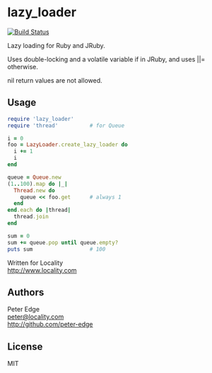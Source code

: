 lazy_loader
========

[![Build Status](https://travis-ci.org/peter-edge/lazy_loader_ruby.png?branch=master)](https://travis-ci.org/peter-edge/lazy_loader_ruby)

Lazy loading for Ruby and JRuby.

Uses double-locking and a volatile variable if in JRuby, and uses ||= otherwise.

nil return values are not allowed.

## Usage

```ruby
require 'lazy_loader'
require 'thread'          # for Queue

i = 0
foo = LazyLoader.create_lazy_loader do
  i += 1
  i
end

queue = Queue.new
(1..100).map do |_|
  Thread.new do
    queue << foo.get      # always 1
  end
end.each do |thread|
  thread.join
end

sum = 0
sum += queue.pop until queue.empty?
puts sum                  # 100
```

Written for Locality  
http://www.locality.com

## Authors

Peter Edge  
peter@locality.com  
http://github.com/peter-edge

## License

MIT
